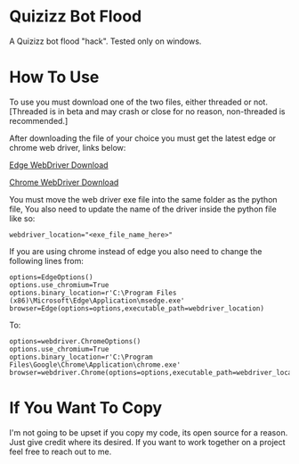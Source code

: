 # Quizizz Bot Flood
A Quizizz bot flood "hack". Tested only on windows.

# How To Use
To use you must download one of the two files, either threaded or not.
[Threaded is in beta and may crash or close for no reason, non-threaded is recommended.]


After downloading the file of your choice you must get the latest edge or chrome web driver, links below:

[Edge WebDriver Download](https://developer.microsoft.com/en-us/microsoft-edge/tools/webdriver/)

[Chrome WebDriver Download](https://sites.google.com/a/chromium.org/chromedriver/downloads)

You must move the web driver exe file into the same folder as the python file, You also need to update the name of the driver inside the python file like so:
```
webdriver_location="<exe_file_name_here>"
```

If you are using chrome instead of edge you also need to change the following lines from:
```
options=EdgeOptions()
options.use_chromium=True
options.binary_location=r'C:\Program Files (x86)\Microsoft\Edge\Application\msedge.exe'
browser=Edge(options=options,executable_path=webdriver_location)
```
To:
```
options=webdriver.ChromeOptions()
options.use_chromium=True
options.binary_location=r'C:\Program Files\Google\Chrome\Application\chrome.exe'
browser=webdriver.Chrome(options=options,executable_path=webdriver_location)
```

# If You Want To Copy
I'm not going to be upset if you copy my code, its open source for a reason. Just give credit where its desired. If you want to work together on a project feel free to reach out to me.
